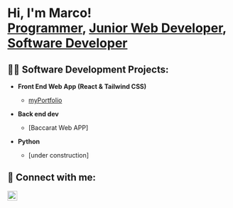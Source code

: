 <h1>Hi, I'm Marco! <br/>
  <a href="https://github.com/m-padilla">Programmer</a>,
  <a href="https://www.linkedin.com/in/marcoapadilla/">Junior Web Developer</a>,
  <a href="https://www.linkedin.com/in/marcoapadilla">Software Developer</a>
</h1>

<h2>👨‍💻 Software Development Projects:</h2>

- <b>Front End Web App (React & Tailwind CSS)</b>
  - [myPortfolio](https://github.com/m-padilla/myPortfolio)
- <b>Back end dev</b>
  - [Baccarat Web APP]

- <b>Python</b>
  - [under construction]

<h2> 🤳 Connect with me:</h2>

[<img align="left" alt="JoshMadakor | LinkedIn" width="22px" src="https://cdn.jsdelivr.net/npm/simple-icons@v3/icons/linkedin.svg" />][linkedin]

[linkedin]: https://linkedin.com/in/marcoapadilla
